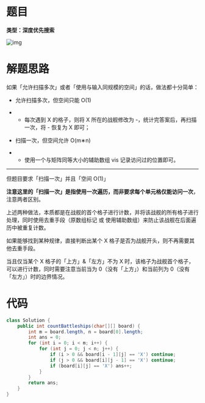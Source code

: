 # 题目

**类型：深度优先搜索**

![img](https://cdn.nlark.com/yuque/0/2021/png/2941598/1639798001296-60440781-075f-4b89-b1be-309fdfbd7028.png)



# 解题思路

如果「允许扫描多次」或者「使用与输入同规模的空间」的话，做法都十分简单：

- 允许扫描多次，但空间只能 O(1)

- - 每次遇到 X 的格子，则将 X 所在的战舰修改为 -，统计完答案后，再扫描一次，将 - 恢复为 X 即可；

- 扫描一次，但空间允许 O(m∗n)

- - 使用一个与矩阵同等大小的辅助数组 vis 记录访问过的位置即可。

-------------------

但题目要求「扫描一次」并且「空间 O(1)」

**注意这里的「扫描一次」是指使用一次遍历，而非要求每个单元格仅能访问一次**，注意两者区别。



上述两种做法，本质都是在战舰的首个格子进行计数，并将该战舰的所有格子进行处理，同时使用去重手段（原数组标记 或 使用辅助数组）来防止该战舰在后面遍历中被重复计数。

如果能够找到某种规律，直接判断出某个 X 格子是否为战舰开头，则不再需要其他去重手段。

当且仅当某个 X 格子的「上方」&「左方」不为 X 时，该格子为战舰首个格子，可以进行计数，同时需要注意当前当为 0（没有「上方」）和当前列为 0（没有「左方」）时的边界情况。





# 代码

```java
class Solution {
    public int countBattleships(char[][] board) {
        int m = board.length, n = board[0].length;
        int ans = 0;
        for (int i = 0; i < m; i++) {
            for (int j = 0; j < n; j++) {
                if (i > 0 && board[i - 1][j] == 'X') continue;
                if (j > 0 && board[i][j - 1] == 'X') continue;
                if (board[i][j] == 'X') ans++;
            }
        }
        return ans;
    }
}
```